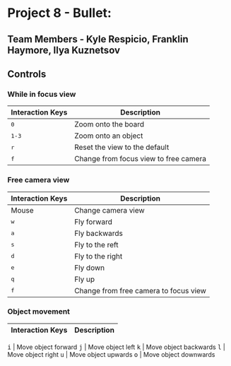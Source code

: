 # Project 8 - Bullet:
## Team Members - Kyle Respicio, Franklin Haymore, Ilya Kuznetsov

## Controls

### While in focus view
Interaction Keys | Description
------------ | -------------
<kbd>0</kbd> | Zoom onto the board
<kbd>1-3</kbd> | Zoom onto an object
<kbd>r</kbd> | Reset the view to the default
<kbd>f</kbd> | Change from focus view to free camera


### Free camera view
Interaction Keys | Description
------------ | -------------
Mouse | Change camera view
<kbd>w</kbd> | Fly forward
<kbd>a</kbd> | Fly backwards
<kbd>s</kbd> | Fly to the reft
<kbd>d</kbd> | Fly to the right
<kbd>e</kbd> | Fly down
<kbd>q</kbd> | Fly up
<kbd>f</kbd> | Change from free camera to focus view

### Object movement
Interaction Keys | Description
------------ | -------------

<kbd>i</kbd> | Move object forward
<kbd>j</kbd> | Move object left
<kbd>k</kbd> | Move object backwards
<kbd>l</kbd> | Move object right
<kbd>u</kbd> | Move object upwards
<kbd>o</kbd> | Move object downwards


